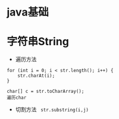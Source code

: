 # java基础
# 字符串String
- 遍历方法
```
for (int i = 0; i < str.length(); i++) {
    str.charAt(i);
}
```
```
char[] c = str.toCharArray();
遍历char
```
- 切割方法 ``` str.substring(i,j)```
